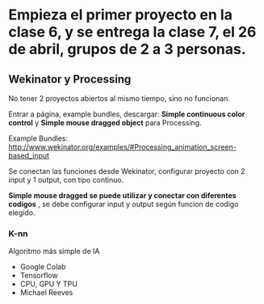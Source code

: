 
# Empieza el primer proyecto en la clase 6, y se entrega la clase 7, el __26 de abril__, grupos de 2 a 3 personas.

## Wekinator y Processing

No tener 2 proyectos abiertos al mismo tiempo, sino no funcionan.

Entrar a página, example bundles, descargar: __Simple continuous color control__ y __Simple mouse dragged object__ para Processing.

Example Bundles: <http://www.wekinator.org/examples/#Processing_animation_screen-based_input>

Se conectan las funciones desde Wekinator, configurar proyecto con 2 input y 1 output, con tipo continuo.

__Simple mouse dragged se puede utilizar y conectar con diferentes codigos__ , se debe configurar input y output según funcion de codigo elegido.

### K-nn

Algoritmo más simple de IA


* Google Colab
* Tensorflow
* CPU, GPU Y TPU
* Michael Reeves
